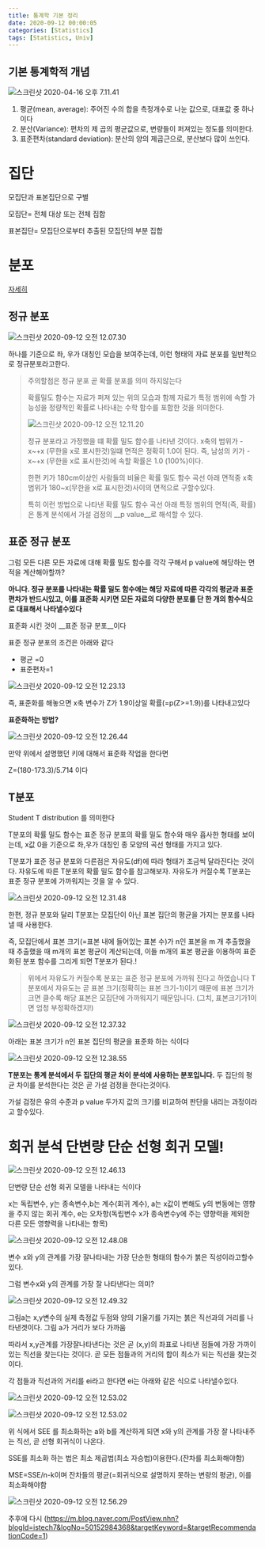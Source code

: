 ```yaml
---
title: 통계학 기본 정리
date: 2020-09-12 00:00:05
categories: [Statistics]
tags: [Statistics, Univ]
---
```


## 기본 통계학적 개념

![스크린샷 2020-04-16 오후 7.11.41](https://tva1.sinaimg.cn/large/007S8ZIlgy1gdvrv47qvyj30vi0rijwl.jpg)

1. 평균(mean, average): 주어진 수의 합을 측정개수로 나눈 값으로, 대표값 중 하나이다
2. 분산(Variance): 편차의 제 곱의 평균값으로, 변량들이 퍼져있는 정도를 의미한다.
3. 표준편차(standard deviation): 분산의 양의 제곱근으로, 분산보다 많이 쓰인다.

# 집단

모집단과 표본집단으로 구별

모집단= 전체 대상 또는 전체 집합

표본집단= 모집단으로부터 추출된 모집단의 부분 집합





# 분포

[자세히](https://m.blog.naver.com/PostView.nhn?blogId=istech7&logNo=50153739190&proxyReferer=https:%2F%2Fwww.google.com%2F)

## 정규 분포

![스크린샷 2020-09-12 오전 12.07.30](https://tva1.sinaimg.cn/large/007S8ZIlgy1gin42s2sfsj30w00u0dm8.jpg)

하나를 기준으로 좌, 우가 대칭인 모습을 보여주는데, 이런 형태의 자료 분포를 일반적으로 정규분포라고한다.

> 주의할점은 정규 분포 곧 확률 분포를 의미 하지않는다
>
> 확률밀도 함수는 자료가 퍼져 있는 위의 모습과 함께 자료가 특정 범위에 속할 가능성을 정량적인 확률로 나타내는 수학 함수를 포함한 것을 의미한다.
>
> ![스크린샷 2020-09-12 오전 12.11.20](https://tva1.sinaimg.cn/large/007S8ZIlgy1gin46o8g0bj312m0qw7d6.jpg)
>
> 정규 분포라고 가정했을 떄 확률 밀도 함수를 나타낸 것이다.  x축의 범위가 -x~+x (무한을 x로 표시한것)일떄 면적은 정확히 1.0이 된다. 즉, 남성의 키가 -x~+x (무한을 x로 표시한것)에 속할 확률은 1.0 (100%)이다.
>
> 한편 키가 180cm이상인 사람들의 비율은 확률 밀도 함수 곡선 아래 면적중 x축 범위가 180~x(무한을 x로 표시한것)사이의 면적으로 구할수있다. 
>
> 특히 이런 방법으로 나타낸 확률 밀도 함수 곡선 아래 특정 범위의 면적(즉, 확률)은 통계 분석에서 가설 검정의 __p value__로 해석할 수 있다.

## 표준 정규 분포

그럼 모든 다른 모든 자료에 대해 확률 밀도 함수를 각각 구해서 p value에 해당하는 면적을 계산해야할까?

__아니다. 정규 분포를 나타내는 확률 밀도 함수에는 해당 자료에 따른 각각의 평균과 표준편차가 반드시있고, 이를 표준화 시키면 모든 자료의 다양한 분포를 단 한 개의 함수식으로 대표해서 나타낼수있다__

표준화 시킨 것이 __표준 정규 분포__이다

표준 정규 분포의 조건은 아래와 같다

- 평균 =0
- 표준편차=1

![스크린샷 2020-09-12 오전 12.23.13](https://tva1.sinaimg.cn/large/007S8ZIlgy1gin4j0pf74j30xm0u0n3j.jpg)

즉, 표준화를 해놓으면 x축 변수가 Z가 1.9이상일 확률(=p(Z>=1.9))를 나타내고있다

__표준화하는 방법?__

![스크린샷 2020-09-12 오전 12.26.44](https://tva1.sinaimg.cn/large/007S8ZIlgy1gin4moky4oj30zs0iwacp.jpg)

만약 위에서 설명했던 키에 대해서 표준화 작업을 한다면

Z=(180-173.3)/5.714 이다



## T분포

Student T distribution 를 의미한다

T분포의 확률 밀도 함수는 표준 정규 분포의 확률 밀도 함수와 매우 흡사한 형태를 보이는데, x값 0을 기준으로 좌,우가 대칭인 종 모양의 곡선 형태를 가지고 있다.

T분포가 표준 정규 분포와 다른점은 자유도(df)에 따라 형태가 조금씩 달라진다는 것이다. 자유도에 따른 T분포의 확률 밀도 함수를 참고해보자. 자유도가 커질수록 T분포는 표준 정규 분포에 가까워지는 것을 알 수 있다.

![스크린샷 2020-09-12 오전 12.31.48](https://tva1.sinaimg.cn/large/007S8ZIlgy1gin4rxteikj30x70u07c5.jpg)

한편, 정규 분포와 달리 T분포는 모집단이 아닌 표본 집단의 평균을 가지는 분포를 나타낼 때 사용한다.

즉, 모집단에서 표본 크기(=표본 내에 들어있는 표본 수)가 n인 표본을 m 개 추출했을 때 추출했을 때 m개의 표본 평균이 계산되는데, 이들 m개의 표본 평균을 이용하여 표준화된 분포 함수를 그리게 되면 T분포가 된다.!

> 위에서 자유도가 커질수록 분포는 표준 정규 분포에 가까워 진다고 하였습니다 T분포에서 자유도는 곧 표본 크기(정확히는 표본 크기-1)이기 때문에 표본 크기가 크면 클수록 해당 표본은 모집단에 가까워지기 때문입니다. (그치, 표본크기가1이면 엄청 부정확하겠지!)

![스크린샷 2020-09-12 오전 12.37.32](https://tva1.sinaimg.cn/large/007S8ZIlgy1gin4xwp9i5j31200segx9.jpg)

아래는 표본 크기가 n인 표본 집단의 평균을 표준화 하는 식이다

![스크린샷 2020-09-12 오전 12.38.55](https://tva1.sinaimg.cn/large/007S8ZIlgy1gin4zcx839j30wn0u0gs5.jpg)

__T분포는 통계 분석에서 두 집단의 평균 차이 분석에 사용하는 분포입니다.__ 두 집단의 평균 차이를 분석한다는 것은 곧 가설 검정을 한다는것이다.

가설 검정은 유의 수준과 p value 두가지 값의 크기를 비교하여 판단을 내리는 과정이라고 할수있다.



# 회귀 분석 단변량 단순 선형 회귀 모델!

![스크린샷 2020-09-12 오전 12.46.13](https://tva1.sinaimg.cn/large/007S8ZIlgy1gin56y74b9j30uy0g6402.jpg)

단변량 단순 선형 회귀 모델을 나타내는 식이다

x는 독립변수, y는 종속변수,b는 계수(회귀 계수), a는 x값이 변해도 y의 변동에는 영향을 주지 않는 회귀 계수, e는 오차항(독립변수 x가 종속변수y에 주는 영향력을 제외한 다른 모든 영향력을 나타내는 항목)

![스크린샷 2020-09-12 오전 12.48.08](https://tva1.sinaimg.cn/large/007S8ZIlgy1gin58xuy16j30u00vh12g.jpg)

변수 x와 y의 관계를 가장 잘나타내는 가장 단순한 형태의 함수가 붉은 직성이라고할수있다.

그럼 변수x와 y의 관계를 가장 잘 나타낸다는 의미?

![스크린샷 2020-09-12 오전 12.49.32](https://tva1.sinaimg.cn/large/007S8ZIlgy1gin5adnosbj312g0kc0x9.jpg)

그림a는 x,y변수의 실제 측정값 두점와 양의 기울기를 가지는 붉은 직선과의 거리를 나타낸겟이다. 그림 a가 거리가 보다 가까움

따라서 x,y관계를 가장잘나타낸다는 것은 곧 (x,y)의 좌표로 나타낸 점들에 가장 가까이 있는 직선을 찾는다는 것이다. 곧 모든 점들과의 거리의 합이 최소가 되는 직선을 찾는것이다.

각 점들과 직선과의 거리를 ei라고 한다면 ei는 아래와 같은 식으로 나타낼수있다.



![스크린샷 2020-09-12 오전 12.53.02](https://tva1.sinaimg.cn/large/007S8ZIlgy1gin5e1p4e1j30ya0iqdhl.jpg)



![스크린샷 2020-09-12 오전 12.53.02](https://tva1.sinaimg.cn/large/007S8ZIlgy1gin5emtym3j31120sa43n.jpg)

위 식에서 SEE 를 최소화하는 a와 b를 계산하게 되면 x와 y의 관계를 가장 잘 나타내주는 직선, 곧 선형 회귀식이 나온다.

SSE를 최소화 하는 법은 최소 제곱법(최소 자승법)이용한다.(잔차를 최소화해야함)

MSE=SSE/n-k이며 잔차들의 평균(=회귀식으로 설명하지 못하는 변량의 평균), 이를 최소화해야함

![스크린샷 2020-09-12 오전 12.56.29](https://tva1.sinaimg.cn/large/007S8ZIlgy1gin5hmjdlgj312c0tk0xd.jpg)



추후에 다시 (https://m.blog.naver.com/PostView.nhn?blogId=istech7&logNo=50152984368&targetKeyword=&targetRecommendationCode=1)